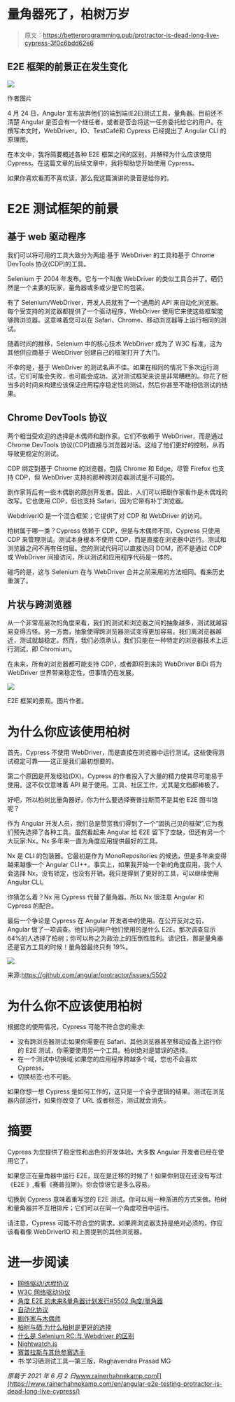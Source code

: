 # 量角器死了，柏树万岁

> 原文：<https://betterprogramming.pub/protractor-is-dead-long-live-cypress-3f0c6bdd62e6>

## E2E 框架的前景正在发生变化

![](img/9a39da31819d766632f3b34bc5e1cd2a.png)

作者图片

4 月 24 日，Angular 宣布放弃他们的端到端(E2E)测试工具，量角器。目前还不清楚 Angular 是否会有一个继任者，或者是否会将这一任务委托给它的用户。在撰写本文时，WebDriver。IO、TestCafé和 Cypress 已经提出了 Angular CLI 的原理图。

在本文中，我将简要概述各种 E2E 框架之间的区别，并解释为什么应该使用 Cypress。在这篇文章的后续文章中，我将帮助您开始使用 Cypress。

如果你喜欢看而不喜欢读，那么我这篇演讲的录音是给你的。

# E2E 测试框架的前景

## 基于 web 驱动程序

我们可以将可用的工具大致分为两组:基于 WebDriver 的工具和基于 Chrome DevTools 协议(CDP)的工具。

Selenium 于 2004 年发布。它与一个叫做 WebDriver 的类似工具合并了。硒仍然是一个主要的玩家，量角器或多或少是它的包装。

有了 Selenium/WebDriver，开发人员就有了一个通用的 API 来自动化浏览器。每个受支持的浏览器都提供了一个驱动程序，WebDriver 使用它来使这些框架能够跨浏览器。这意味着您可以在 Safari、Chrome、移动浏览器等上运行相同的测试。

随着时间的推移，Selenium 中的核心技术 WebDriver 成为了 W3C 标准，这为其他供应商基于 WebDriver 创建自己的框架打开了大门。

不幸的是，基于 WebDriver 的测试名声不佳。如果在相同的情况下多次运行测试，它们可能会失败，也可能会成功。这对测试框架来说是非常糟糕的。你花了相当多的时间来构建应该保证应用程序稳定性的测试，然后你甚至不能相信测试的结果。

## Chrome DevTools 协议

两个相当受欢迎的选择是木偶师和剧作家。它们不依赖于 WebDriver，而是通过 Chrome DevTools 协议(CDP)直接与浏览器对话。这给了他们更好的控制，从而导致更稳定的测试。

CDP 绑定到基于 Chrome 的浏览器，包括 Chrome 和 Edge。尽管 Firefox 也支持 CDP，但 WebDriver 支持的那种跨浏览器测试是不可能的。

剧作家背后有一些木偶剧的原创开发者。因此，人们可以把剧作家看作是木偶戏的改写。它也使用 CDP，但也支持 Safari，因为它带有补丁浏览器。

WebdriverIO 是一个混合框架；它提供了对 CDP 和 WebDriver 的访问。

柏树属于哪一类？Cypress 依赖于 CDP，但是与木偶师不同，Cypress 只使用 CDP 来管理测试。测试本身根本不使用 CDP，而是直接在浏览器中运行。测试和浏览器之间不再有任何层。您的测试代码可以直接访问 DOM，而不是通过 CDP 或 WebDriver 间接访问，所以测试和应用程序代码是一体的。

碰巧的是，这与 Selenium 在与 WebDriver 合并之前采用的方法相同。看来历史重演了。

## 片状与跨浏览器

从一个非常高层次的角度来看，我们的测试和浏览器之间的抽象越多，测试就越容易变得古怪。另一方面，抽象使得跨浏览器测试变得更加容易。我们离浏览器越近，测试就越稳定。然而，我们必须承认，我们只能在一种特定的浏览器技术上运行测试，即 Chromium。

在未来，所有的浏览器都可能支持 CDP，或者即将到来的 WebDriver BiDi 将为 WebDriver 世界带来稳定性，但事情仍在发展。

![](img/642858d34aee23ef398fb8c9b1c85d04.png)

E2E 框架的景观。图片作者。

# 为什么你应该使用柏树

首先，Cypress 不使用 WebDriver，而是直接在浏览器中运行测试。这些使得测试稳定可靠——这正是我们最初想要的。

第二个原因是开发经验(DX)。Cypress 的作者投入了大量的精力使其尽可能易于使用。这不仅仅意味着 API 易于使用。工具、社区工作，尤其是文档都棒极了。

好吧，所以柏树比量角器好。你为什么要选择赛普拉斯而不是其他 E2E 图书馆呢？

作为 Angular 开发人员，我们总是赞赏我们得到了一个“固执己见的框架”,它为我们预先选择了各种工具。虽然看起来 Angular 给 E2E 留下了空缺，但还有另一个大玩家:Nx。Nx 多年来一直为角度应用提供最好的工具。

Nx 是 CLI 的包装器。它最初是作为 MonoRepositories 的候选，但是多年来变得越来越像一个 Angular CLI++。事实上，如果我开始一个新的角度应用，我个人会选择 Nx。没有锁定，也没有开销。我只是得到了更好的工具，可以继续使用 Angular CLI。

你猜怎么着？Nx 用 Cypress 代替了量角器。所以 Nx 很注意 Angular 和 Cypress 的配合。

最后一个争论是 Cypress 在 Angular 开发者中的使用。在公开反对之前，Angular 做了一项调查。他们询问用户他们使用的是什么 E2E。那次调查显示 64%的人选择了柏树；你可以称之为政治上的压倒性胜利。请记住，那是量角器还是官方工具的时候！量角器最终只有 19%。

![](img/4ef8096507de5a93a3ebae051ddbf494.png)

来源:https://github.com/angular/protractor/issues/5502

# 为什么你不应该使用柏树

根据您的使用情况，Cypress 可能不符合您的需求:

*   没有跨浏览器测试:如果你需要在 Safari、其他浏览器甚至移动设备上运行你的 E2E 测试，你需要使用另一个工具。柏树绝对是错误的选择。
*   在一个测试中切换域:如果您的应用程序跨越多个域，您也不会喜欢 Cypress。
*   切换标签:也不可能。

如果你想一想 Cypress 是如何工作的，这只是一个合乎逻辑的结果。测试在浏览器内部运行，如果你改变了 URL 或者标签，测试就会消失。

# 摘要

Cypress 为您提供了稳定性和出色的开发体验。大多数 Angular 开发者已经在使用它了。

如果您正在量角器中运行 E2E，现在是迁移的时候了！如果你到现在还没有写过《E2E 》,看看《赛普拉斯》。你会惊讶它是多么容易。

切换到 Cypress 意味着重写您的 E2E 测试。你可以用一种渐进的方式来做。柏树和量角器并不互相排斥；它们可以在同一个角度项目中运行。

请注意，Cypress 可能不符合您的需求。如果跨浏览器支持是绝对必须的，你应该看看像 WebDriverIO 和上面提到的其他浏览器。

# 进一步阅读

*   [网络驱动/远程协议](https://wiki.mozilla.org/WebDriver/RemoteProtocol)
*   [W3C 网络驱动协议](https://w3c.github.io/webdriver/webdriver-spec.html)
*   [角度 E2E 的未来&量角器计划发行#5502 角度/量角器](https://github.com/angular/protractor/issues/5502)
*   [自动化协议](https://webdriver.io/docs/automationProtocols)
*   [剧作家与木偶师](https://blog.logrocket.com/playwright-vs-puppeteer/)
*   [柏树与硒:为什么柏树是更好的选择](https://blog.logrocket.com/cypress-io-the-selenium-killer)
*   [什么是 Selenium RC:与 Webdriver 的区别](https://www.browserstack.com/guide/selenium-rc-tutorial)
*   [Nightwatch.js](https://nightwatchjs.org/gettingstarted/)
*   [赛普拉斯与其他参赛选手](https://glebbahmutov.com/blog/cypress-vs-other-test-runners/)
*   书:学习硒测试工具—第三版，Raghavendra Prasad MG

*原载于 2021 年 6 月 2 日*www.rainerhahnekamp.com[](https://www.rainerhahnekamp.com/en/angular-e2e-testing-protractor-is-dead-long-live-cypress/)